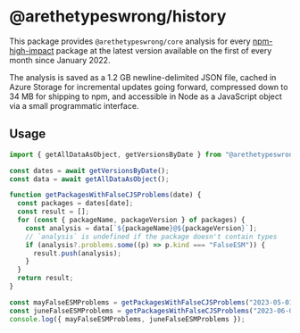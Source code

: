 # @arethetypeswrong/history

This package provides `@arethetypeswrong/core` analysis for every [npm-high-impact](https://github.com/wooorm/npm-high-impact) package at the latest version available on the first of every month since January 2022.

The analysis is saved as a 1.2 GB newline-delimited JSON file, cached in Azure Storage for incremental updates going forward, compressed down to 34 MB for shipping to npm, and accessible in Node as a JavaScript object via a small programmatic interface.

## Usage

```ts
import { getAllDataAsObject, getVersionsByDate } from "@arethetypeswrong/history";

const dates = await getVersionsByDate();
const data = await getAllDataAsObject();

function getPackagesWithFalseCJSProblems(date) {
  const packages = dates[date];
  const result = [];
  for (const { packageName, packageVersion } of packages) {
    const analysis = data[`${packageName}@${packageVersion}`];
    // `analysis` is undefined if the package doesn't contain types
    if (analysis?.problems.some((p) => p.kind === "FalseESM")) {
      result.push(analysis);
    }
  }
  return result;
}

const mayFalseESMProblems = getPackagesWithFalseCJSProblems("2023-05-01").length;
const juneFalseESMProblems = getPackagesWithFalseCJSProblems("2023-06-01").length;
console.log({ mayFalseESMProblems, juneFalseESMProblems });
```
